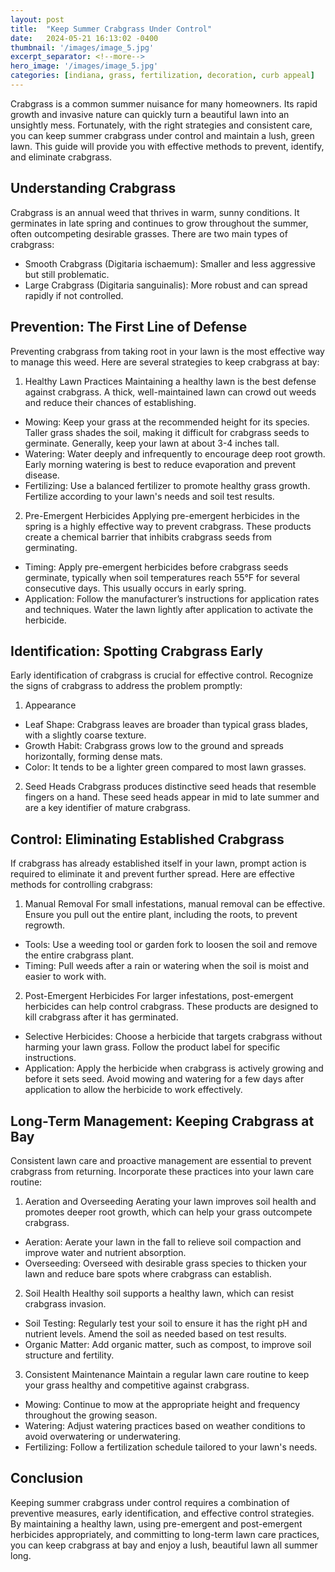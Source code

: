 ```yaml
---
layout: post
title:  "Keep Summer Crabgrass Under Control"
date:   2024-05-21 16:13:02 -0400
thumbnail: '/images/image_5.jpg'
excerpt_separator: <!--more-->
hero_image: '/images/image_5.jpg'
categories: [indiana, grass, fertilization, decoration, curb appeal]
---
```

Crabgrass is a common summer nuisance for many homeowners.<!--more--> Its rapid growth and invasive nature can quickly turn a beautiful lawn into an unsightly mess. Fortunately, with the right strategies and consistent care, you can keep summer crabgrass under control and maintain a lush, green lawn. This guide will provide you with effective methods to prevent, identify, and eliminate crabgrass.

## Understanding Crabgrass
Crabgrass is an annual weed that thrives in warm, sunny conditions. It germinates in late spring and continues to grow throughout the summer, often outcompeting desirable grasses. There are two main types of crabgrass:
* Smooth Crabgrass (Digitaria ischaemum): Smaller and less aggressive but still problematic.
* Large Crabgrass (Digitaria sanguinalis): More robust and can spread rapidly if not controlled.

## Prevention: The First Line of Defense
Preventing crabgrass from taking root in your lawn is the most effective way to manage this weed. Here are several strategies to keep crabgrass at bay:
1. Healthy Lawn Practices
Maintaining a healthy lawn is the best defense against crabgrass. A thick, well-maintained lawn can crowd out weeds and reduce their chances of establishing.
* Mowing: Keep your grass at the recommended height for its species. Taller grass shades the soil, making it difficult for crabgrass seeds to germinate. Generally, keep your lawn at about 3-4 inches tall.
* Watering: Water deeply and infrequently to encourage deep root growth. Early morning watering is best to reduce evaporation and prevent disease.
* Fertilizing: Use a balanced fertilizer to promote healthy grass growth. Fertilize according to your lawn's needs and soil test results.
2. Pre-Emergent Herbicides
Applying pre-emergent herbicides in the spring is a highly effective way to prevent crabgrass. These products create a chemical barrier that inhibits crabgrass seeds from germinating.
* Timing: Apply pre-emergent herbicides before crabgrass seeds germinate, typically when soil temperatures reach 55°F for several consecutive days. This usually occurs in early spring.
* Application: Follow the manufacturer’s instructions for application rates and techniques. Water the lawn lightly after application to activate the herbicide.

## Identification: Spotting Crabgrass Early
Early identification of crabgrass is crucial for effective control. Recognize the signs of crabgrass to address the problem promptly:
1. Appearance
* Leaf Shape: Crabgrass leaves are broader than typical grass blades, with a slightly coarse texture.
* Growth Habit: Crabgrass grows low to the ground and spreads horizontally, forming dense mats.
* Color: It tends to be a lighter green compared to most lawn grasses.
2. Seed Heads
Crabgrass produces distinctive seed heads that resemble fingers on a hand. These seed heads appear in mid to late summer and are a key identifier of mature crabgrass.

## Control: Eliminating Established Crabgrass
If crabgrass has already established itself in your lawn, prompt action is required to eliminate it and prevent further spread. Here are effective methods for controlling crabgrass:
1. Manual Removal
For small infestations, manual removal can be effective. Ensure you pull out the entire plant, including the roots, to prevent regrowth.
* Tools: Use a weeding tool or garden fork to loosen the soil and remove the entire crabgrass plant.
* Timing: Pull weeds after a rain or watering when the soil is moist and easier to work with.
2. Post-Emergent Herbicides
For larger infestations, post-emergent herbicides can help control crabgrass. These products are designed to kill crabgrass after it has germinated.
* Selective Herbicides: Choose a herbicide that targets crabgrass without harming your lawn grass. Follow the product label for specific instructions.
* Application: Apply the herbicide when crabgrass is actively growing and before it sets seed. Avoid mowing and watering for a few days after application to allow the herbicide to work effectively.

## Long-Term Management: Keeping Crabgrass at Bay
Consistent lawn care and proactive management are essential to prevent crabgrass from returning. Incorporate these practices into your lawn care routine:
1. Aeration and Overseeding
Aerating your lawn improves soil health and promotes deeper root growth, which can help your grass outcompete crabgrass.
* Aeration: Aerate your lawn in the fall to relieve soil compaction and improve water and nutrient absorption.
* Overseeding: Overseed with desirable grass species to thicken your lawn and reduce bare spots where crabgrass can establish.
2. Soil Health
Healthy soil supports a healthy lawn, which can resist crabgrass invasion.
* Soil Testing: Regularly test your soil to ensure it has the right pH and nutrient levels. Amend the soil as needed based on test results.
* Organic Matter: Add organic matter, such as compost, to improve soil structure and fertility.
3. Consistent Maintenance
Maintain a regular lawn care routine to keep your grass healthy and competitive against crabgrass.
* Mowing: Continue to mow at the appropriate height and frequency throughout the growing season.
* Watering: Adjust watering practices based on weather conditions to avoid overwatering or underwatering.
* Fertilizing: Follow a fertilization schedule tailored to your lawn's needs.

## Conclusion
Keeping summer crabgrass under control requires a combination of preventive measures, early identification, and effective control strategies. By maintaining a healthy lawn, using pre-emergent and post-emergent herbicides appropriately, and committing to long-term lawn care practices, you can keep crabgrass at bay and enjoy a lush, beautiful lawn all summer long.
